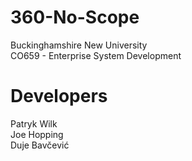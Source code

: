 # 360-No-Scope
Buckinghamshire New University<br/>
CO659 - Enterprise System Development

# Developers
Patryk Wilk<br/>
Joe Hopping<br/>
Duje Bavčević

